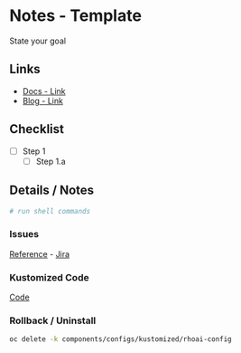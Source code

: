 # Notes - Template

State your goal

## Links

- [Docs - Link]()
- [Blog - Link]()

## Checklist

- [ ] Step 1
  - [ ] Step 1.a

## Details / Notes

```sh
# run shell commands

```

### Issues

[Reference](ISSUES.md) - [Jira](linktojira)

### Kustomized Code

[Code](../../components/configs/kustomized/rhoai-config/)

### Rollback / Uninstall

```sh
oc delete -k components/configs/kustomized/rhoai-config
```
